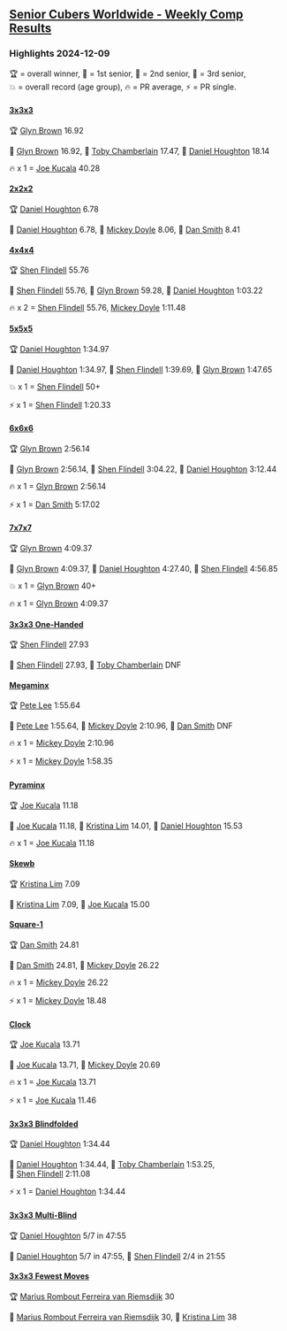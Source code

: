 <style>table {white-space: nowrap;}</style>
<link rel="stylesheet" type="text/css" href="/scw-comp/css/flags.css" />

## [Senior Cubers Worldwide - Weekly Comp Results](/scw-comp/results/)
### Highlights 2024-12-09

<span style="white-space: nowrap;">🏆 = overall winner</span>, <span style="white-space: nowrap;">🥇 = 1st senior</span>, <span style="white-space: nowrap;">🥈 = 2nd senior</span>, <span style="white-space: nowrap;">🥉 = 3rd senior</span>, <span style="white-space: nowrap;">💥 = overall record (age group)</span>, <span style="white-space: nowrap;">🔥 = PR average</span>, <span style="white-space: nowrap;">⚡ = PR single</span>.

#### [3x3x3](333.md)

<span style="white-space: nowrap;">🏆 [Glyn Brown](../../persons/glyn_brown/333.md) 16.92</span>

<span style="white-space: nowrap;">🥇 [Glyn Brown](../../persons/glyn_brown/333.md) 16.92</span>, <span style="white-space: nowrap;">🥈 [Toby Chamberlain](../../persons/toby_chamberlain/333.md) 17.47</span>, <span style="white-space: nowrap;">🥉 [Daniel Houghton](../../persons/daniel_houghton/333.md) 18.14</span>

🔥 x 1 = <span style="white-space: nowrap;">[Joe Kucala](../../persons/joe_kucala/333.md) 40.28</span>

#### [2x2x2](222.md)

<span style="white-space: nowrap;">🏆 [Daniel Houghton](../../persons/daniel_houghton/222.md) 6.78</span>

<span style="white-space: nowrap;">🥇 [Daniel Houghton](../../persons/daniel_houghton/222.md) 6.78</span>, <span style="white-space: nowrap;">🥈 [Mickey Doyle](../../persons/mickey_doyle/222.md) 8.06</span>, <span style="white-space: nowrap;">🥉 [Dan Smith](../../persons/dan_smith/222.md) 8.41</span>

#### [4x4x4](444.md)

<span style="white-space: nowrap;">🏆 [Shen Flindell](../../persons/shen_flindell/444.md) 55.76</span>

<span style="white-space: nowrap;">🥇 [Shen Flindell](../../persons/shen_flindell/444.md) 55.76</span>, <span style="white-space: nowrap;">🥈 [Glyn Brown](../../persons/glyn_brown/444.md) 59.28</span>, <span style="white-space: nowrap;">🥉 [Daniel Houghton](../../persons/daniel_houghton/444.md) 1:03.22</span>

🔥 x 2 = <span style="white-space: nowrap;">[Shen Flindell](../../persons/shen_flindell/444.md) 55.76</span>, <span style="white-space: nowrap;">[Mickey Doyle](../../persons/mickey_doyle/444.md) 1:11.48</span>

#### [5x5x5](555.md)

<span style="white-space: nowrap;">🏆 [Daniel Houghton](../../persons/daniel_houghton/555.md) 1:34.97</span>

<span style="white-space: nowrap;">🥇 [Daniel Houghton](../../persons/daniel_houghton/555.md) 1:34.97</span>, <span style="white-space: nowrap;">🥈 [Shen Flindell](../../persons/shen_flindell/555.md) 1:39.69</span>, <span style="white-space: nowrap;">🥉 [Glyn Brown](../../persons/glyn_brown/555.md) 1:47.65</span>

💥 x 1 = <span style="white-space: nowrap;">[Shen Flindell](../../persons/shen_flindell/555.md) 50+</span>

⚡ x 1 = <span style="white-space: nowrap;">[Shen Flindell](../../persons/shen_flindell/555.md) 1:20.33</span>

#### [6x6x6](666.md)

<span style="white-space: nowrap;">🏆 [Glyn Brown](../../persons/glyn_brown/666.md) 2:56.14</span>

<span style="white-space: nowrap;">🥇 [Glyn Brown](../../persons/glyn_brown/666.md) 2:56.14</span>, <span style="white-space: nowrap;">🥈 [Shen Flindell](../../persons/shen_flindell/666.md) 3:04.22</span>, <span style="white-space: nowrap;">🥉 [Daniel Houghton](../../persons/daniel_houghton/666.md) 3:12.44</span>

🔥 x 1 = <span style="white-space: nowrap;">[Glyn Brown](../../persons/glyn_brown/666.md) 2:56.14</span>

⚡ x 1 = <span style="white-space: nowrap;">[Dan Smith](../../persons/dan_smith/666.md) 5:17.02</span>

#### [7x7x7](777.md)

<span style="white-space: nowrap;">🏆 [Glyn Brown](../../persons/glyn_brown/777.md) 4:09.37</span>

<span style="white-space: nowrap;">🥇 [Glyn Brown](../../persons/glyn_brown/777.md) 4:09.37</span>, <span style="white-space: nowrap;">🥈 [Daniel Houghton](../../persons/daniel_houghton/777.md) 4:27.40</span>, <span style="white-space: nowrap;">🥉 [Shen Flindell](../../persons/shen_flindell/777.md) 4:56.85</span>

💥 x 1 = <span style="white-space: nowrap;">[Glyn Brown](../../persons/glyn_brown/777.md) 40+</span>

🔥 x 1 = <span style="white-space: nowrap;">[Glyn Brown](../../persons/glyn_brown/777.md) 4:09.37</span>

#### [3x3x3 One-Handed](333oh.md)

<span style="white-space: nowrap;">🏆 [Shen Flindell](../../persons/shen_flindell/333oh.md) 27.93</span>

<span style="white-space: nowrap;">🥇 [Shen Flindell](../../persons/shen_flindell/333oh.md) 27.93</span>, <span style="white-space: nowrap;">🥈 [Toby Chamberlain](../../persons/toby_chamberlain/333oh.md) DNF</span>

#### [Megaminx](minx.md)

<span style="white-space: nowrap;">🏆 [Pete Lee](../../persons/pete_lee/minx.md) 1:55.64</span>

<span style="white-space: nowrap;">🥇 [Pete Lee](../../persons/pete_lee/minx.md) 1:55.64</span>, <span style="white-space: nowrap;">🥈 [Mickey Doyle](../../persons/mickey_doyle/minx.md) 2:10.96</span>, <span style="white-space: nowrap;">🥉 [Dan Smith](../../persons/dan_smith/minx.md) DNF</span>

🔥 x 1 = <span style="white-space: nowrap;">[Mickey Doyle](../../persons/mickey_doyle/minx.md) 2:10.96</span>

⚡ x 1 = <span style="white-space: nowrap;">[Mickey Doyle](../../persons/mickey_doyle/minx.md) 1:58.35</span>

#### [Pyraminx](pyram.md)

<span style="white-space: nowrap;">🏆 [Joe Kucala](../../persons/joe_kucala/pyram.md) 11.18</span>

<span style="white-space: nowrap;">🥇 [Joe Kucala](../../persons/joe_kucala/pyram.md) 11.18</span>, <span style="white-space: nowrap;">🥈 [Kristina Lim](../../persons/kristina_lim/pyram.md) 14.01</span>, <span style="white-space: nowrap;">🥉 [Daniel Houghton](../../persons/daniel_houghton/pyram.md) 15.53</span>

🔥 x 1 = <span style="white-space: nowrap;">[Joe Kucala](../../persons/joe_kucala/pyram.md) 11.18</span>

#### [Skewb](skewb.md)

<span style="white-space: nowrap;">🏆 [Kristina Lim](../../persons/kristina_lim/skewb.md) 7.09</span>

<span style="white-space: nowrap;">🥇 [Kristina Lim](../../persons/kristina_lim/skewb.md) 7.09</span>, <span style="white-space: nowrap;">🥈 [Joe Kucala](../../persons/joe_kucala/skewb.md) 15.00</span>

#### [Square-1](sq1.md)

<span style="white-space: nowrap;">🏆 [Dan Smith](../../persons/dan_smith/sq1.md) 24.81</span>

<span style="white-space: nowrap;">🥇 [Dan Smith](../../persons/dan_smith/sq1.md) 24.81</span>, <span style="white-space: nowrap;">🥈 [Mickey Doyle](../../persons/mickey_doyle/sq1.md) 26.22</span>

🔥 x 1 = <span style="white-space: nowrap;">[Mickey Doyle](../../persons/mickey_doyle/sq1.md) 26.22</span>

⚡ x 1 = <span style="white-space: nowrap;">[Mickey Doyle](../../persons/mickey_doyle/sq1.md) 18.48</span>

#### [Clock](clock.md)

<span style="white-space: nowrap;">🏆 [Joe Kucala](../../persons/joe_kucala/clock.md) 13.71</span>

<span style="white-space: nowrap;">🥇 [Joe Kucala](../../persons/joe_kucala/clock.md) 13.71</span>, <span style="white-space: nowrap;">🥈 [Mickey Doyle](../../persons/mickey_doyle/clock.md) 20.69</span>

🔥 x 1 = <span style="white-space: nowrap;">[Joe Kucala](../../persons/joe_kucala/clock.md) 13.71</span>

⚡ x 1 = <span style="white-space: nowrap;">[Joe Kucala](../../persons/joe_kucala/clock.md) 11.46</span>

#### [3x3x3 Blindfolded](333bf.md)

<span style="white-space: nowrap;">🏆 [Daniel Houghton](../../persons/daniel_houghton/333bf.md) 1:34.44</span>

<span style="white-space: nowrap;">🥇 [Daniel Houghton](../../persons/daniel_houghton/333bf.md) 1:34.44</span>, <span style="white-space: nowrap;">🥈 [Toby Chamberlain](../../persons/toby_chamberlain/333bf.md) 1:53.25</span>, <span style="white-space: nowrap;">🥉 [Shen Flindell](../../persons/shen_flindell/333bf.md) 2:11.08</span>

⚡ x 1 = <span style="white-space: nowrap;">[Daniel Houghton](../../persons/daniel_houghton/333bf.md) 1:34.44</span>

#### [3x3x3 Multi-Blind](333mbf.md)

<span style="white-space: nowrap;">🏆 [Daniel Houghton](../../persons/daniel_houghton/333mbf.md) 5/7 in 47:55</span>

<span style="white-space: nowrap;">🥇 [Daniel Houghton](../../persons/daniel_houghton/333mbf.md) 5/7 in 47:55</span>, <span style="white-space: nowrap;">🥈 [Shen Flindell](../../persons/shen_flindell/333mbf.md) 2/4 in 21:55</span>

#### [3x3x3 Fewest Moves](333fm.md)

<span style="white-space: nowrap;">🏆 [Marius Rombout Ferreira van Riemsdijk](../../persons/marius_rombout_ferreira_van_riemsdijk/333fm.md) 30</span>

<span style="white-space: nowrap;">🥇 [Marius Rombout Ferreira van Riemsdijk](../../persons/marius_rombout_ferreira_van_riemsdijk/333fm.md) 30</span>, <span style="white-space: nowrap;">🥈 [Kristina Lim](../../persons/kristina_lim/333fm.md) 38</span>


<!-- Global site tag (gtag.js) - Google Analytics -->
<script async src="https://www.googletagmanager.com/gtag/js?id=UA-86348435-3"></script>
<script>window.dataLayer = window.dataLayer || []; function gtag() {dataLayer.push(arguments);} gtag('js', new Date()); gtag('config', 'UA-86348435-3');</script>
